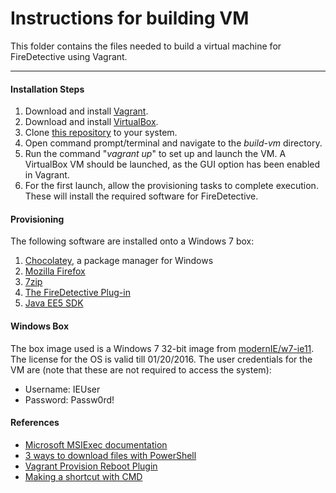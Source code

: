 # Instructions for building VM
This folder contains the files needed to build a virtual machine for FireDetective using Vagrant.
***

#### Installation Steps

1. Download and install [Vagrant](https://www.vagrantup.com/downloads.html).
2. Download and install [VirtualBox](https://www.virtualbox.org/wiki/Downloads).
3. Clone [this repository](https://github.com/SoftwareEngineeringToolDemos/ICSE-2011-FireDetective) to your system.
4. Open command prompt/terminal and navigate to the _build-vm_ directory.
5. Run the command "_vagrant up_" to set up and launch the VM. A VirtualBox VM should be launched, as the GUI option has been enabled in Vagrant.
6. For the first launch, allow the provisioning tasks to complete execution. These will install the required software for FireDetective.

#### Provisioning

The following software are installed onto a Windows 7 box:

1. [Chocolatey](https://chocolatey.org/), a package manager for Windows
2. [Mozilla Firefox](https://www.mozilla.org/en-US/firefox/new/)
3. [7zip](http://www.7-zip.org/)
4. [The FireDetective Plug-in](http://swerl.tudelft.nl/bin/view/Main/FireDetective)
5. [Java EE5 SDK](http://www.oracle.com/technetwork/java/javaee/overview/index.html)

#### Windows Box

The box image used is a Windows 7 32-bit image from [modernIE/w7-ie11](https://atlas.hashicorp.com/modernIE/boxes/w7-ie11). The license for the OS is valid till 01/20/2016. The user credentials for the VM are (note that these are not required to access the system):

* Username: IEUser
* Password: Passw0rd!

#### References

* [Microsoft MSIExec documentation](https://technet.microsoft.com/en-us/library/cc759262%28v=ws.10%29.aspx)
* [3 ways to download files with PowerShell](https://blog.jourdant.me/3-ways-to-download-files-with-powershell/)
* [Vagrant Provision Reboot Plugin](https://github.com/exratione/vagrant-provision-reboot)
* [Making a shortcut with CMD](http://superuser.com/questions/392061/how-to-make-a-shortcut-from-cmd)
